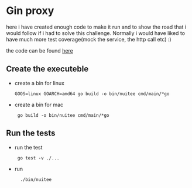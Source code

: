 # Gin proxy

here i have created enough code to make it run and to show the road that i would follow if i had to solve this challenge.
Normally i would have liked to have much more test coverage(mock the service, the http call etc)  :) 

the code can be found [here](https://github.com/go-related/assignement)

## Create the executeble
- create a bin for linux
    ```
    GOOS=linux GOARCH=amd64 go build -o bin/nuitee cmd/main/*go
    ```
- create a bin for mac
  ```
   go build -o bin/nuitee cmd/main/*go
    ```
## Run the tests

- run the test
  ```
   go test -v ./...
  ```
- run
  ```
    ./bin/nuitee
  ```
